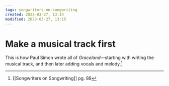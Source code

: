 ```yaml
---
tags: songwriters-on-songwriting 
created: 2023-03-27, 13:14
modified: 2023-03-27, 13:15
---
```


# Make a musical track first
This is how Paul Simon wrote all of *Graceland*—starting with writing the musical track, and then later adding vocals and melody.[^1]

[^1]: [[Songwriters on Songwriting]] pg. 88